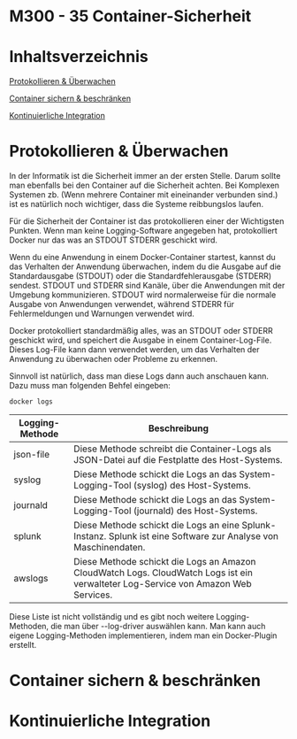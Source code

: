 M300 - 35 Container-Sicherheit
=== 

Inhaltsverzeichnis
===

[Protokollieren & Überwachen](https://github.com/Silvan-Mattig/M300-Services/tree/main/35%20Container-Sicherheit#protokollieren--%C3%BCberwachen)

[Container sichern & beschränken](https://github.com/Silvan-Mattig/M300-Services/tree/main/35%20Container-Sicherheit#container-sichern--beschr%C3%A4nken)

[Kontinuierliche Integration](https://github.com/Silvan-Mattig/M300-Services/tree/main/35%20Container-Sicherheit#kontinuierliche-integration)

Protokollieren & Überwachen
===

In der Informatik ist die Sicherheit immer an der ersten Stelle. Darum sollte man ebenfalls bei den Container auf die Sicherheit achten. Bei Komplexen Systemen zb. (Wenn mehrere Container mit eineinander verbunden sind.)  ist es natürlich noch wichtiger, dass die Systeme reibbungslos laufen. 

Für die Sicherheit der Container ist das protokollieren einer der Wichtigsten Punkten. Wenn man keine Logging-Software angegeben hat, protokolliert Docker nur das was an STDOUT STDERR geschickt wird.

Wenn du eine Anwendung in einem Docker-Container startest, kannst du das Verhalten der Anwendung überwachen, indem du die Ausgabe auf die Standardausgabe (STDOUT) oder die Standardfehlerausgabe (STDERR) sendest. STDOUT und STDERR sind Kanäle, über die Anwendungen mit der Umgebung kommunizieren. STDOUT wird normalerweise für die normale Ausgabe von Anwendungen verwendet, während STDERR für Fehlermeldungen und Warnungen verwendet wird.

Docker protokolliert standardmäßig alles, was an STDOUT oder STDERR geschickt wird, und speichert die Ausgabe in einem Container-Log-File. Dieses Log-File kann dann verwendet werden, um das Verhalten der Anwendung zu überwachen oder Probleme zu erkennen.

Sinnvoll ist natürlich, dass man diese Logs dann auch anschauen kann. Dazu muss man folgenden Behfel eingeben:

```
docker logs
```

| Logging-Methode | Beschreibung                                                                                     |
|----------------|-------------------------------------------------------------------------------------------------|
| json-file       | Diese Methode schreibt die Container-Logs als JSON-Datei auf die Festplatte des Host-Systems.   |
| syslog          | Diese Methode schickt die Logs an das System-Logging-Tool (syslog) des Host-Systems.           |
| journald        | Diese Methode schickt die Logs an das System-Logging-Tool (journald) des Host-Systems.         |
| splunk          | Diese Methode schickt die Logs an eine Splunk-Instanz. Splunk ist eine Software zur Analyse von Maschinendaten. |
| awslogs         | Diese Methode schickt die Logs an Amazon CloudWatch Logs. CloudWatch Logs ist ein verwalteter Log-Service von Amazon Web Services. |

Diese Liste ist nicht vollständig und es gibt noch weitere Logging-Methoden, die man über --log-driver auswählen kann. Man kann auch eigene Logging-Methoden implementieren, indem man ein Docker-Plugin erstellt.

Container sichern & beschränken
===

Kontinuierliche Integration
===



